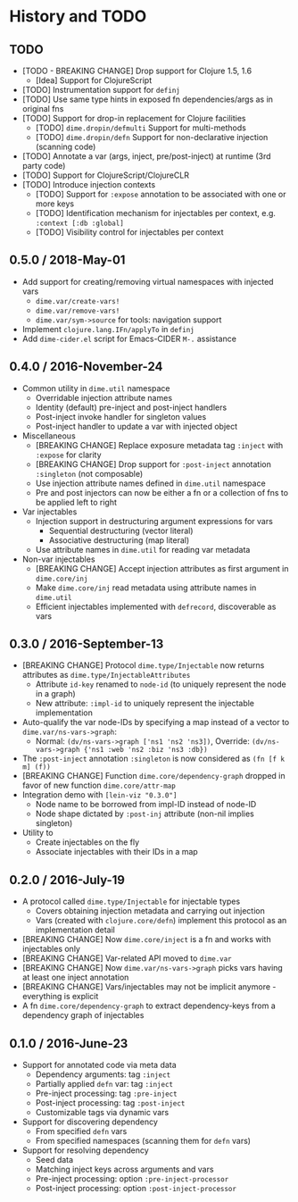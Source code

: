 # History and TODO

## TODO

* [TODO - BREAKING CHANGE] Drop support for Clojure 1.5, 1.6
  * [Idea] Support for ClojureScript
* [TODO] Instrumentation support for `definj`
* [TODO] Use same type hints in exposed fn dependencies/args as in original fns
* [TODO] Support for drop-in replacement for Clojure facilities
  * [TODO] `dime.dropin/defmulti` Support for multi-methods
  * [TODO] `dime.dropin/defn` Support for non-declarative injection (scanning code)
* [TODO] Annotate a var (args, inject, pre/post-inject) at runtime (3rd party code)
* [TODO] Support for ClojureScript/ClojureCLR
* [TODO] Introduce injection contexts
  * [TODO] Support for `:expose` annotation to be associated with one or more keys
  * [TODO] Identification mechanism for injectables per context, e.g. `:context [:db :global]`
  * [TODO] Visibility control for injectables per context


## 0.5.0 / 2018-May-01

* Add support for creating/removing virtual namespaces with injected vars
  - `dime.var/create-vars!`
  - `dime.var/remove-vars!`
  - `dime.var/sym->source` for tools: navigation support
* Implement `clojure.lang.IFn/applyTo` in `definj`
* Add `dime-cider.el` script for Emacs-CIDER `M-.` assistance


## 0.4.0 / 2016-November-24

* Common utility in `dime.util` namespace
  * Overridable injection attribute names
  * Identity (default) pre-inject and post-inject handlers
  * Post-inject invoke handler for singleton values
  * Post-inject handler to update a var with injected object
* Miscellaneous
  * [BREAKING CHANGE] Replace exposure metadata tag `:inject` with `:expose` for clarity
  * [BREAKING CHANGE] Drop support for `:post-inject` annotation `:singleton` (not composable)
  * Use injection attribute names defined in `dime.util` namespace
  * Pre and post injectors can now be either a fn or a collection of fns to be applied left to right
* Var injectables
  * Injection support in destructuring argument expressions for vars
    * Sequential destructuring (vector literal)
    * Associative destructuring (map literal)
  * Use attribute names in `dime.util` for reading var metadata
* Non-var injectables
  * [BREAKING CHANGE] Accept injection attributes as first argument in `dime.core/inj`
  * Make `dime.core/inj` read metadata using attribute names in `dime.util`
  * Efficient injectables implemented with `defrecord`, discoverable as vars


## 0.3.0 / 2016-September-13

* [BREAKING CHANGE] Protocol `dime.type/Injectable` now returns attributes as `dime.type/InjectableAttributes`
  * Attribute `id-key` renamed to `node-id` (to uniquely represent the node in a graph)
  * New attribute: `:impl-id` to uniquely represent the injectable implementation
* Auto-qualify the var node-IDs by specifying a map instead of a vector to `dime.var/ns-vars->graph`:
  * Normal: `(dv/ns-vars->graph ['ns1 'ns2 'ns3])`, Override: `(dv/ns-vars->graph {'ns1 :web 'ns2 :biz 'ns3 :db})`
* The `:post-inject` annotation `:singleton` is now considered as `(fn [f k m] (f))`
* [BREAKING CHANGE] Function `dime.core/dependency-graph` dropped in favor of new function `dime.core/attr-map`
* Integration demo with `[lein-viz "0.3.0"]`
  * Node name to be borrowed from impl-ID instead of node-ID
  * Node shape dictated by `:post-inj` attribute (non-nil implies singleton)
* Utility to
  * Create injectables on the fly
  * Associate injectables with their IDs in a map


## 0.2.0 / 2016-July-19

* A protocol called `dime.type/Injectable` for injectable types
  * Covers obtaining injection metadata and carrying out injection
  * Vars (created with `clojure.core/defn`) implement this protocol as an implementation detail
* [BREAKING CHANGE] Now `dime.core/inject` is a fn and works with injectables only
* [BREAKING CHANGE] Var-related API moved to `dime.var`
* [BREAKING CHANGE] Now `dime.var/ns-vars->graph` picks vars having at least one inject annotation
* [BREAKING CHANGE] Vars/injectables may not be implicit anymore - everything is explicit
* A fn `dime.core/dependency-graph` to extract dependency-keys from a dependency graph of injectables


## 0.1.0 / 2016-June-23

* Support for annotated code via meta data
  * Dependency arguments: tag `:inject`
  * Partially applied `defn` var: tag `:inject`
  * Pre-inject processing: tag `:pre-inject`
  * Post-inject processing: tag `:post-inject`
  * Customizable tags via dynamic vars
* Support for discovering dependency
  * From specified `defn` vars
  * From specified namespaces (scanning them for `defn` vars)
* Support for resolving dependency
  * Seed data
  * Matching inject keys across arguments and vars
  * Pre-inject processing: option `:pre-inject-processor`
  * Post-inject processing: option `:post-inject-processor`
